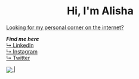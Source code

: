 <h1 align="center">
  Hi, I'm Alisha
</h1>

<a href="https://alishasoedamah.github.io/">Looking for my personal corner on the internet?</a>

***Find me here***
<br><a href="https://www.linkedin.com/in/alisha-soedamah/"> ↳ LinkedIn</a>
<br><a href="https://www.instagram.com/erratic_sense_of_being/"> ↳ Instagram</a>
<br><a href="https://twitter.com/AlishaSoedamah"> ↳ Twitter</a>

<a href="https://github.com/anuraghazra/github-readme-stats"><img align="center" src="https://github-readme-stats.vercel.app/api/top-langs/?username=alishasoedamah&layout=compact&theme=nord)]https://github.com/alishasoedamah/github-readme-stats"> </a> |


